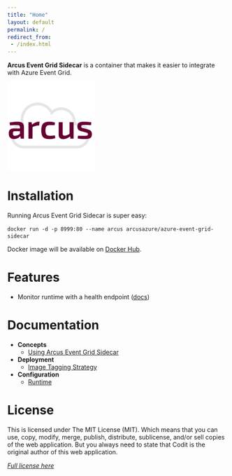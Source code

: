 ```yaml
---
title: "Home"
layout: default
permalink: /
redirect_from:
 - /index.html
---
```


**Arcus Event Grid Sidecar** is a container that makes it easier to integrate with Azure Event Grid.

![Arcus Logo](https://raw.githubusercontent.com/arcus-azure/arcus/master/media/arcus.png)

# Installation
Running Arcus Event Grid Sidecar is super easy:
```
docker run -d -p 8999:80 --name arcus arcusazure/azure-event-grid-sidecar
```

Docker image will be available on [Docker Hub](https://hub.docker.com/r/arcusazure/azure-event-grid-sidecar).

# Features
- Monitor runtime with a health endpoint ([docs](operations/health))

# Documentation
- **Concepts**
    - [Using Arcus Event Grid Sidecar](concepts/architecture)
- **Deployment**
    - [Image Tagging Strategy](deploy/tagging-strategy)
- **Configuration**
    - [Runtime](config#runtime)    

# License
This is licensed under The MIT License (MIT). Which means that you can use, copy, modify, merge, publish, distribute, sublicense, and/or sell copies of the web application. But you always need to state that Codit is the original author of this web application.

*[Full license here](https://github.com/arcus-azure/arcus.eventgrid.sidecar/blob/master/LICENSE)*
